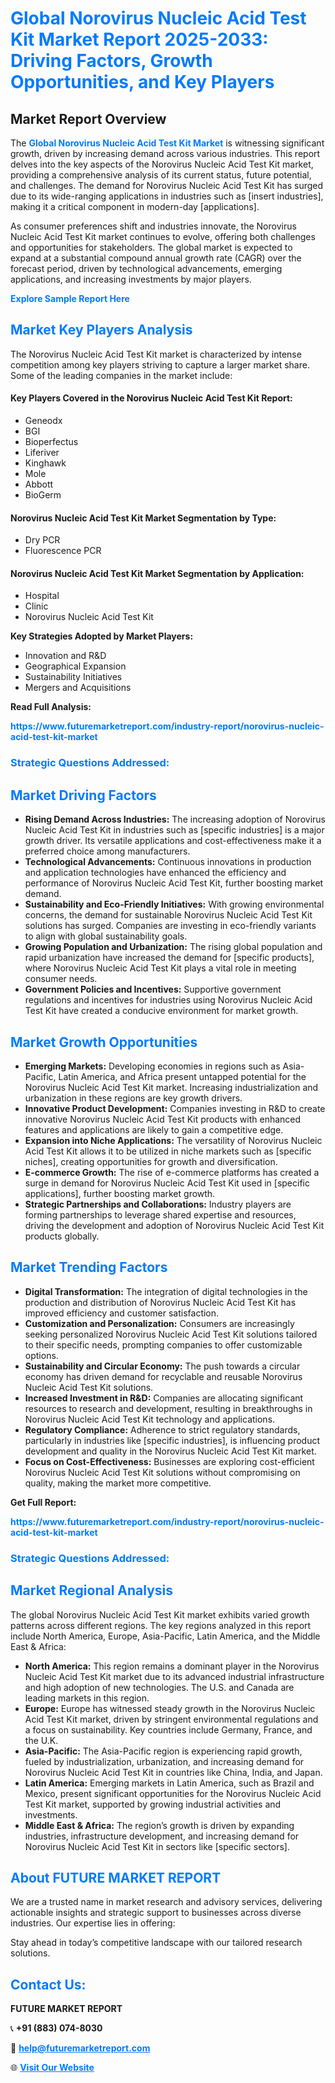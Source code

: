 <h1 style="color: #007BFF;">Global Norovirus Nucleic Acid Test Kit Market Report 2025-2033: Driving Factors, Growth Opportunities, and Key Players</h1>

<section id="overview">
<h2>Market Report Overview</h2>
<p>The <a href="https://www.futuremarketreport.com/industry-report/norovirus-nucleic-acid-test-kit-market" style="color: #007BFF; text-decoration: none;"><strong>Global Norovirus Nucleic Acid Test Kit Market</strong></a> is witnessing significant growth, driven by increasing demand across various industries. This report delves into the key aspects of the Norovirus Nucleic Acid Test Kit market, providing a comprehensive analysis of its current status, future potential, and challenges. The demand for Norovirus Nucleic Acid Test Kit has surged due to its wide-ranging applications in industries such as [insert industries], making it a critical component in modern-day [applications].</p>
<p>As consumer preferences shift and industries innovate, the Norovirus Nucleic Acid Test Kit market continues to evolve, offering both challenges and opportunities for stakeholders. The global market is expected to expand at a substantial compound annual growth rate (CAGR) over the forecast period, driven by technological advancements, emerging applications, and increasing investments by major players.</p>
</section>

<section id="overview">
<p><a href="https://www.futuremarketreport.com/request-sample/reportId=123235" style="color: #007BFF; text-decoration: none;"><strong>Explore Sample Report Here</strong></a></p>
</section>

<section id="key-players">
<h2 style="color: #007BFF;">Market Key Players Analysis</h2>
<p>The Norovirus Nucleic Acid Test Kit market is characterized by intense competition among key players striving to capture a larger market share. Some of the leading companies in the market include:</p>
<h4>Key Players Covered in the Norovirus Nucleic Acid Test Kit Report:</h4>
<ul><li>Geneodx</li><li>BGI</li><li>Bioperfectus</li><li>Liferiver</li><li>Kinghawk</li><li>Mole</li><li>Abbott</li><li>BioGerm</li></ul>
<h4>Norovirus Nucleic Acid Test Kit Market Segmentation by Type:</h4>
<ul><li>Dry PCR</li><li>Fluorescence PCR</li></ul>

<h4>Norovirus Nucleic Acid Test Kit Market Segmentation by Application:</h4>
<ul><li>Hospital</li><li>Clinic</li><li>Norovirus Nucleic Acid Test Kit</li></ul>
<p><strong>Key Strategies Adopted by Market Players:</strong></p>
<ul>
<li>Innovation and R&D</li>
<li>Geographical Expansion</li>
<li>Sustainability Initiatives</li>
<li>Mergers and Acquisitions</li>
</ul>
</section>

<section>
<p><strong>Read Full Analysis: </strong></p><a href="https://www.futuremarketreport.com/industry-report/norovirus-nucleic-acid-test-kit-market" style="color: #007BFF; text-decoration: none;"><strong>https://www.futuremarketreport.com/industry-report/norovirus-nucleic-acid-test-kit-market</strong></a>
<h3 style="color: #007BFF;">Strategic Questions Addressed:</h3>
</section>

<section id="driving-factors">
<h2 style="color: #007BFF;">Market Driving Factors</h2>
<ul>
<li><strong>Rising Demand Across Industries:</strong> The increasing adoption of Norovirus Nucleic Acid Test Kit in industries such as [specific industries] is a major growth driver. Its versatile applications and cost-effectiveness make it a preferred choice among manufacturers.</li>
<li><strong>Technological Advancements:</strong> Continuous innovations in production and application technologies have enhanced the efficiency and performance of Norovirus Nucleic Acid Test Kit, further boosting market demand.</li>
<li><strong>Sustainability and Eco-Friendly Initiatives:</strong> With growing environmental concerns, the demand for sustainable Norovirus Nucleic Acid Test Kit solutions has surged. Companies are investing in eco-friendly variants to align with global sustainability goals.</li>
<li><strong>Growing Population and Urbanization:</strong> The rising global population and rapid urbanization have increased the demand for [specific products], where Norovirus Nucleic Acid Test Kit plays a vital role in meeting consumer needs.</li>
<li><strong>Government Policies and Incentives:</strong> Supportive government regulations and incentives for industries using Norovirus Nucleic Acid Test Kit have created a conducive environment for market growth.</li>
</ul>
</section>

<section id="growth-opportunities">
<h2 style="color: #007BFF;">Market Growth Opportunities</h2>
<ul>
<li><strong>Emerging Markets:</strong> Developing economies in regions such as Asia-Pacific, Latin America, and Africa present untapped potential for the Norovirus Nucleic Acid Test Kit market. Increasing industrialization and urbanization in these regions are key growth drivers.</li>
<li><strong>Innovative Product Development:</strong> Companies investing in R&D to create innovative Norovirus Nucleic Acid Test Kit products with enhanced features and applications are likely to gain a competitive edge.</li>
<li><strong>Expansion into Niche Applications:</strong> The versatility of Norovirus Nucleic Acid Test Kit allows it to be utilized in niche markets such as [specific niches], creating opportunities for growth and diversification.</li>
<li><strong>E-commerce Growth:</strong> The rise of e-commerce platforms has created a surge in demand for Norovirus Nucleic Acid Test Kit used in [specific applications], further boosting market growth.</li>
<li><strong>Strategic Partnerships and Collaborations:</strong> Industry players are forming partnerships to leverage shared expertise and resources, driving the development and adoption of Norovirus Nucleic Acid Test Kit products globally.</li>
</ul>
</section>

<section id="trending-factors">
<h2 style="color: #007BFF;">Market Trending Factors</h2>
<ul>
<li><strong>Digital Transformation:</strong> The integration of digital technologies in the production and distribution of Norovirus Nucleic Acid Test Kit has improved efficiency and customer satisfaction.</li>
<li><strong>Customization and Personalization:</strong> Consumers are increasingly seeking personalized Norovirus Nucleic Acid Test Kit solutions tailored to their specific needs, prompting companies to offer customizable options.</li>
<li><strong>Sustainability and Circular Economy:</strong> The push towards a circular economy has driven demand for recyclable and reusable Norovirus Nucleic Acid Test Kit solutions.</li>
<li><strong>Increased Investment in R&D:</strong> Companies are allocating significant resources to research and development, resulting in breakthroughs in Norovirus Nucleic Acid Test Kit technology and applications.</li>
<li><strong>Regulatory Compliance:</strong> Adherence to strict regulatory standards, particularly in industries like [specific industries], is influencing product development and quality in the Norovirus Nucleic Acid Test Kit market.</li>
<li><strong>Focus on Cost-Effectiveness:</strong> Businesses are exploring cost-efficient Norovirus Nucleic Acid Test Kit solutions without compromising on quality, making the market more competitive.</li>
</ul>
</section>

<section>
<p><strong>Get Full Report: </strong></p><a href="https://www.futuremarketreport.com/industry-report/norovirus-nucleic-acid-test-kit-market" style="color: #007BFF; text-decoration: none;"><strong>https://www.futuremarketreport.com/industry-report/norovirus-nucleic-acid-test-kit-market</strong></a>
<h3 style="color: #007BFF;">Strategic Questions Addressed:</h3>
</section>


<section id="regional-analysis">
<h2 style="color: #007BFF;">Market Regional Analysis</h2>
<p>The global Norovirus Nucleic Acid Test Kit market exhibits varied growth patterns across different regions. The key regions analyzed in this report include North America, Europe, Asia-Pacific, Latin America, and the Middle East & Africa:</p>
<ul>
<li><strong>North America:</strong> This region remains a dominant player in the Norovirus Nucleic Acid Test Kit market due to its advanced industrial infrastructure and high adoption of new technologies. The U.S. and Canada are leading markets in this region.</li>
<li><strong>Europe:</strong> Europe has witnessed steady growth in the Norovirus Nucleic Acid Test Kit market, driven by stringent environmental regulations and a focus on sustainability. Key countries include Germany, France, and the U.K.</li>
<li><strong>Asia-Pacific:</strong> The Asia-Pacific region is experiencing rapid growth, fueled by industrialization, urbanization, and increasing demand for Norovirus Nucleic Acid Test Kit in countries like China, India, and Japan.</li>
<li><strong>Latin America:</strong> Emerging markets in Latin America, such as Brazil and Mexico, present significant opportunities for the Norovirus Nucleic Acid Test Kit market, supported by growing industrial activities and investments.</li>
<li><strong>Middle East & Africa:</strong> The region’s growth is driven by expanding industries, infrastructure development, and increasing demand for Norovirus Nucleic Acid Test Kit in sectors like [specific sectors].</li>
</ul>
</section>

<footer>
<h2 style="color: #007BFF;">About FUTURE MARKET REPORT</h2>
<p>We are a trusted name in market research and advisory services, delivering actionable insights and strategic support to businesses across diverse industries. Our expertise lies in offering:</p>

<p>Stay ahead in today’s competitive landscape with our tailored research solutions.</p>

<h2 style="color: #007BFF;">Contact Us:</h2>
<p><strong>FUTURE MARKET REPORT</strong></p>
<p>📞 <strong>+91 (883) 074-8030</strong></p>
<p>📧 <strong><a href="mailto:help@futuremarketreport.com" style="color: #007BFF;">help@futuremarketreport.com</a></strong></p>
<p>🌐 <strong><a href="https://www.futuremarketreport.com/" style="color: #007BFF;">Visit Our Website</a></strong></p>
</footer>